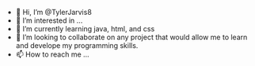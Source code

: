 - 👋 Hi, I’m @TylerJarvis8
- 👀 I’m interested in ...
- 🌱 I’m currently learning java, html, and css
- 💞️ I’m looking to collaborate on any project that would allow me to learn and develope my programming skills.
- 📫 How to reach me ...

<!---
TylerJarvis8/TylerJarvis8 is a ✨ special ✨ repository because its `README.md` (this file) appears on your GitHub profile.
You can click the Preview link to take a look at your changes.
--->
